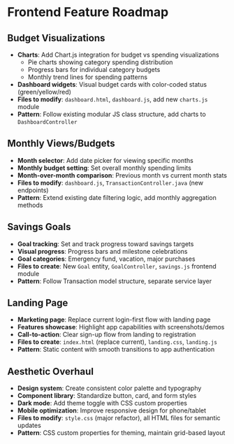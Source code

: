 # Frontend Feature Roadmap

## Budget Visualizations
- **Charts**: Add Chart.js integration for budget vs spending visualizations
  - Pie charts showing category spending distribution
  - Progress bars for individual category budgets
  - Monthly trend lines for spending patterns
- **Dashboard widgets**: Visual budget cards with color-coded status (green/yellow/red)
- **Files to modify**: `dashboard.html`, `dashboard.js`, add new `charts.js` module
- **Pattern**: Follow existing modular JS class structure, add charts to `DashboardController`

## Monthly Views/Budgets
- **Month selector**: Add date picker for viewing specific months
- **Monthly budget setting**: Set overall monthly spending limits
- **Month-over-month comparison**: Previous month vs current month stats
- **Files to modify**: `dashboard.js`, `TransactionController.java` (new endpoints)
- **Pattern**: Extend existing date filtering logic, add monthly aggregation methods

## Savings Goals
- **Goal tracking**: Set and track progress toward savings targets
- **Visual progress**: Progress bars and milestone celebrations
- **Goal categories**: Emergency fund, vacation, major purchases
- **Files to create**: New `Goal` entity, `GoalController`, `savings.js` frontend module
- **Pattern**: Follow Transaction model structure, separate service layer

## Landing Page
- **Marketing page**: Replace current login-first flow with landing page
- **Features showcase**: Highlight app capabilities with screenshots/demos
- **Call-to-action**: Clear sign-up flow from landing to registration
- **Files to create**: `index.html` (replace current), `landing.css`, `landing.js`
- **Pattern**: Static content with smooth transitions to app authentication

## Aesthetic Overhaul
- **Design system**: Create consistent color palette and typography
- **Component library**: Standardize button, card, and form styles
- **Dark mode**: Add theme toggle with CSS custom properties
- **Mobile optimization**: Improve responsive design for phone/tablet
- **Files to modify**: `style.css` (major refactor), all HTML files for semantic updates
- **Pattern**: CSS custom properties for theming, maintain grid-based layout
